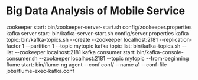 # Big Data Analysis of Mobile Service
zookeeper start: bin/zookeeper-server-start.sh config/zookeeper.properties
kafka server start: bin/kafka-server-start.sh config/server.properties
kafka topic: bin/kafka-topics.sh --create --zookeeper localhost:2181 --replication-factor 1 --partition 1 --topic mytopic
kafka topic list: bin/kafka-topics.sh --list --zookeeper localhost:2181
kafka consumer start: bin/kafka-console-consumer.sh --zookeeper localhost:2181 --topic mytopic --from-beginning
flume start: bin/flume-ng agent --conf conf/ --name a1 --conf-file jobs/flume-exec-kafka.conf